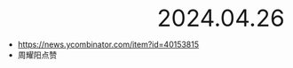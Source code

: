 <div style="text-align:right; font-size:3em;">2024.04.26</div>

* https://news.ycombinator.com/item?id=40153815
* 周耀阳点赞
